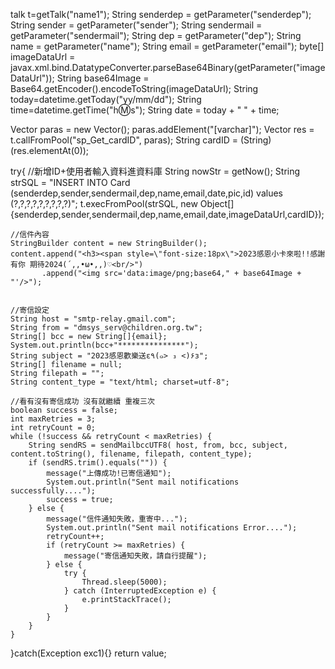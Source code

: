 talk t=getTalk("name1");
String senderdep = getParameter("senderdep");
String sender = getParameter("sender");
String sendermail = getParameter("sendermail");
String dep = getParameter("dep");
String name = getParameter("name");
String email = getParameter("email");
byte[] imageDataUrl = javax.xml.bind.DatatypeConverter.parseBase64Binary(getParameter("imageDataUrl"));
String base64Image = Base64.getEncoder().encodeToString(imageDataUrl);
String today=datetime.getToday("yy/mm/dd");
String time=datetime.getTime("h:m:s");
String date = today + " " + time;  

Vector paras = new Vector();
paras.addElement("[varchar]");
Vector res = t.callFromPool("sp_Get_cardID", paras);
String cardID = (String)(res.elementAt(0));

try{
	//新增ID+使用者輸入資料進資料庫
	String nowStr = getNow();
	String strSQL = "INSERT INTO Card (senderdep,sender,sendermail,dep,name,email,date,pic,id) values (?,?,?,?,?,?,?,?,?)";
	t.execFromPool(strSQL, new Object[]{senderdep,sender,sendermail,dep,name,email,date,imageDataUrl,cardID});

 
	//信件內容
	StringBuilder content = new StringBuilder();
	content.append("<h3><span style=\"font-size:18px\">2023感恩小卡來啦!!感謝有你 期待2024(´,,•ω•,,)♡<br/>")
		   .append("<img src='data:image/png;base64," + base64Image + "'/>");
     
	
	//寄信設定
	String host = "smtp-relay.gmail.com";   		
	String from = "dmsys_serv@children.org.tw";	 	
	String[] bcc = new String[]{email};   
	System.out.println(bcc+"***************");
	String subject = "2023感恩歡樂送ε٩(๑> ₃ <)۶з";
	String[] filename = null;
	String filepath = "";
	String content_type = "text/html; charset=utf-8";   

 	//看有沒有寄信成功 沒有就繼續 重複三次
	boolean success = false;
	int maxRetries = 3;
	int retryCount = 0;
	while (!success && retryCount < maxRetries) {									
		String sendRS = sendMailbccUTF8( host, from, bcc, subject, content.toString(), filename, filepath, content_type);
		if (sendRS.trim().equals("")) {
			message("上傳成功!已寄信通知");
			System.out.println("Sent mail notifications successfully....");
			success = true;
		} else {
			message("信件通知失敗，重寄中...");
			System.out.println("Sent mail notifications Error....");
			retryCount++;
			if (retryCount >= maxRetries) {
				message("寄信通知失敗，請自行提醒");
			} else {
				try {
					Thread.sleep(5000);
				} catch (InterruptedException e) {
					e.printStackTrace();
				}
			}
		}
	}
}catch(Exception exc1){}
return value;
